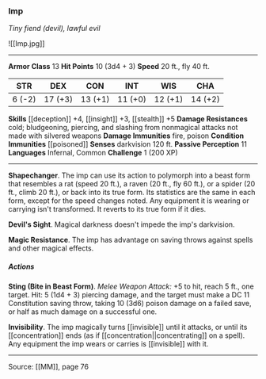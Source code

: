 ### Imp
_Tiny fiend (devil), lawful evil_

![[Imp.jpg]]




---

**Armor Class** 13
**Hit Points** 10 (3d4 + 3)
**Speed** 20 ft., fly 40 ft.

| STR     | DEX     | CON     | INT     | WIS     | CHA     |
|---------|---------|---------|---------|---------|---------|
| 6 (-2) | 17 (+3) | 13 (+1) | 11 (+0) | 12 (+1) | 14 (+2) |

**Skills** [[deception]] +4, [[insight]] +3, [[stealth]] +5
**Damage Resistances** cold; bludgeoning, piercing, and slashing from nonmagical attacks not made with silvered weapons
**Damage Immunities** fire, poison
**Condition Immunities** [[poisoned]]
**Senses** darkvision 120 ft.
**Passive Perception** 11
**Languages** Infernal, Common
**Challenge** 1 (200 XP)

---

**Shapechanger**. The imp can use its action to polymorph into a beast form that resembles a rat (speed 20 ft.), a raven (20 ft., fly 60 ft.), or a spider (20 ft., climb 20 ft.), or back into its true form. Its statistics are the same in each form, except for the speed changes noted. Any equipment it is wearing or carrying isn't transformed. It reverts to its true form if it dies.

**Devil's Sight**. Magical darkness doesn't impede the imp's darkvision.

**Magic Resistance**. The imp has advantage on saving throws against spells and other magical effects.

##### Actions
**Sting (Bite in Beast Form)**. _Melee Weapon Attack:_ +5 to hit, reach 5 ft., one target. Hit: 5 (1d4 + 3) piercing damage, and the target must make a DC 11 Constitution saving throw, taking 10 (3d6) poison damage on a failed save, or half as much damage on a successful one.

**Invisibility**. The imp magically turns [[invisible]] until it attacks, or until its [[concentration]] ends (as if [[concentration||concentrating]] on a spell). Any equipment the imp wears or carries is [[invisible]] with it.


---

Source: [[MM]], page 76